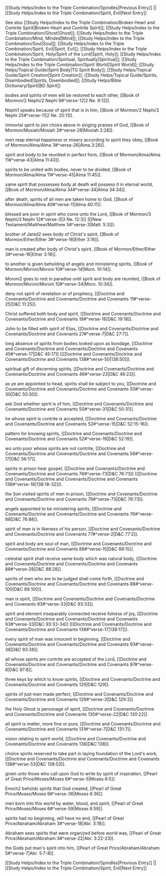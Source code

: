 [[Study Helps/Index to the Triple Combination/Spindles|Previous Entry]]  ||  [[Study Helps/Index to the Triple Combination/Spirit, Evil|Next Entry]]

 See also [[Study Helps/Index to the Triple Combination/Broken Heart and Contrite Spirit|Broken Heart and Contrite Spirit]]; [[Study Helps/Index to the Triple Combination/Ghost|Ghost]]; [[Study Helps/Index to the Triple Combination/Mind, Minded|Mind]]; [[Study Helps/Index to the Triple Combination/Soul|Soul]]; [[Study Helps/Index to the Triple Combination/Spirit, Evil|Spirit, Evil]]; [[Study Helps/Index to the Triple Combination/Spirit, Holy/Spirit of the Lord|Spirit, Holy]]; [[Study Helps/Index to the Triple Combination/Spiritual, Spiritually|Spiritual]]; [[Study Helps/Index to the Triple Combination/Spirit World|Spirit World]]; [[Study Helps/Topical Guide/Spirit Body|TG Spirit Body]]; [[Study Helps/Topical Guide/Spirit Creation|Spirit Creation]]; [[Study Helps/Topical Guide/Spirits, Disembodied|Spirits, Disembodied]]; [[Study Helps/Bible Dictionary/Spirit|BD Spirit]]

 bodies and spirits of men will be restored to each other, [[Book of Mormon/2 Nephi/2 Nephi 9#^verse-12|2 Ne. 9:12]].

 Nephi1 speaks because of spirit that is in him, [[Book of Mormon/2 Nephi/2 Nephi 25#^verse-11|2 Ne. 25:11]].

 immortal spirit to join choirs above in singing praises of God, [[Book of Mormon/Mosiah/Mosiah 2#^verse-28|Mosiah 2:28]].

 men reap eternal happiness or misery according to spirit they obey, [[Book of Mormon/Alma/Alma 3#^verse-26|Alma 3:26]].

 spirit and body to be reunited in perfect form, [[Book of Mormon/Alma/Alma 11#^verse-43|Alma 11:43]].

 spirits to be united with bodies, never to be divided, [[Book of Mormon/Alma/Alma 11#^verse-45|Alma 11:45]].

 same spirit that possesses body at death will possess it in eternal world, [[Book of Mormon/Alma/Alma 34#^verse-34|Alma 34:34]].

 after death, spirits of all men are taken home to God, [[Book of Mormon/Alma/Alma 40#^verse-11|Alma 40:11]].

 blessed are poor in spirit who come unto the Lord, [[Book of Mormon/3 Nephi/3 Nephi 12#^verse-3|3 Ne. 12:3]] ([[New Testament/Matthew/Matthew 5#^verse-3|Matt. 5:3]]).

 brother of Jared2 sees body of Christ's spirit, [[Book of Mormon/Ether/Ether 3#^verse-16|Ether 3:16]].

 man is created after body of Christ's spirit, [[Book of Mormon/Ether/Ether 3#^verse-16|Ether 3:16]].

 to another is given beholding of angels and ministering spirits, [[Book of Mormon/Moroni/Moroni 10#^verse-14|Moro. 10:14]].

 Moroni2 goes to rest in paradise until spirit and body are reunited, [[Book of Mormon/Moroni/Moroni 10#^verse-34|Moro. 10:34]].

 deny not spirit of revelation or of prophecy, [[Doctrine and Covenants/Doctrine and Covenants/Doctrine and Covenants 11#^verse-25|D&C 11:25]].

 Christ suffered both body and spirit, [[Doctrine and Covenants/Doctrine and Covenants/Doctrine and Covenants 19#^verse-18|D&C 19:18]].

 John to be filled with spirit of Elias, [[Doctrine and Covenants/Doctrine and Covenants/Doctrine and Covenants 27#^verse-7|D&C 27:7]].

 long absence of spirits from bodies looked upon as bondage, [[Doctrine and Covenants/Doctrine and Covenants/Doctrine and Covenants 45#^verse-17|D&C 45:17]] ([[Doctrine and Covenants/Doctrine and Covenants/Doctrine and Covenants 138#^verse-50|138:50]]).

 spiritual gift of discerning spirits, [[Doctrine and Covenants/Doctrine and Covenants/Doctrine and Covenants 46#^verse-23|D&C 46:23]].

 as ye are appointed to head, spirits shall be subject to you, [[Doctrine and Covenants/Doctrine and Covenants/Doctrine and Covenants 50#^verse-30|D&C 50:30]].

 ask God whether spirit is of him, [[Doctrine and Covenants/Doctrine and Covenants/Doctrine and Covenants 50#^verse-31|D&C 50:31]].

 he whose spirit is contrite is accepted, [[Doctrine and Covenants/Doctrine and Covenants/Doctrine and Covenants 52#^verse-15|D&C 52:15-16]].

 pattern for knowing spirits, [[Doctrine and Covenants/Doctrine and Covenants/Doctrine and Covenants 52#^verse-19|D&C 52:19]].

 wo unto poor whose spirits are not contrite, [[Doctrine and Covenants/Doctrine and Covenants/Doctrine and Covenants 56#^verse-17|D&C 56:17]].

 spirits in prison hear gospel, [[Doctrine and Covenants/Doctrine and Covenants/Doctrine and Covenants 76#^verse-73|D&C 76:73]] ([[Doctrine and Covenants/Doctrine and Covenants/Doctrine and Covenants 138#^verse-18|138:18-32]]).

 the Son visited spirits of men in prison, [[Doctrine and Covenants/Doctrine and Covenants/Doctrine and Covenants 76#^verse-73|D&C 76:73]].

 angels appointed to be ministering spirits, [[Doctrine and Covenants/Doctrine and Covenants/Doctrine and Covenants 76#^verse-88|D&C 76:88]].

 spirit of man is in likeness of his person, [[Doctrine and Covenants/Doctrine and Covenants/Doctrine and Covenants 77#^verse-2|D&C 77:2]].

 spirit and body are soul of man, [[Doctrine and Covenants/Doctrine and Covenants/Doctrine and Covenants 88#^verse-15|D&C 88:15]].

 celestial spirit shall receive same body which was natural body, [[Doctrine and Covenants/Doctrine and Covenants/Doctrine and Covenants 88#^verse-28|D&C 88:28]].

 spirits of men who are to be judged shall come forth, [[Doctrine and Covenants/Doctrine and Covenants/Doctrine and Covenants 88#^verse-100|D&C 88:100]].

 man is spirit, [[Doctrine and Covenants/Doctrine and Covenants/Doctrine and Covenants 93#^verse-33|D&C 93:33]].

 spirit and element inseparably connected receive fulness of joy, [[Doctrine and Covenants/Doctrine and Covenants/Doctrine and Covenants 93#^verse-33|D&C 93:33-34]] ([[Doctrine and Covenants/Doctrine and Covenants/Doctrine and Covenants 138#^verse-17|138:17]]).

 every spirit of man was innocent in beginning, [[Doctrine and Covenants/Doctrine and Covenants/Doctrine and Covenants 93#^verse-38|D&C 93:38]].

 all whose spirits are contrite are accepted of the Lord, [[Doctrine and Covenants/Doctrine and Covenants/Doctrine and Covenants 97#^verse-8|D&C 97:8]].

 three keys by which to know spirits, [[Doctrine and Covenants/Doctrine and Covenants/Doctrine and Covenants 129|D&C 129]].

 spirits of just men made perfect, [[Doctrine and Covenants/Doctrine and Covenants/Doctrine and Covenants 129#^verse-3|D&C 129:3]].

 the Holy Ghost is personage of spirit, [[Doctrine and Covenants/Doctrine and Covenants/Doctrine and Covenants 130#^verse-22|D&C 130:22]].

 all spirit is matter, more fine or pure, [[Doctrine and Covenants/Doctrine and Covenants/Doctrine and Covenants 131#^verse-7|D&C 131:7]].

 vision relating to spirit world, [[Doctrine and Covenants/Doctrine and Covenants/Doctrine and Covenants 138|D&C 138]].

 choice spirits reserved to take part in laying foundation of the Lord's work, [[Doctrine and Covenants/Doctrine and Covenants/Doctrine and Covenants 138#^verse-53|D&C 138:53]].

 given unto those who call upon God to write by spirit of inspiration, [[Pearl of Great Price/Moses/Moses 6#^verse-5|Moses 6:5]].

 Enoch2 beholds spirits that God created, [[Pearl of Great Price/Moses/Moses 6#^verse-36|Moses 6:36]].

 men born into this world by water, blood, and spirit, [[Pearl of Great Price/Moses/Moses 6#^verse-59|Moses 6:59]].

 spirits had no beginning, will have no end, [[Pearl of Great Price/Abraham/Abraham 3#^verse-18|Abr. 3:18]].

 Abraham sees spirits that were organized before world was, [[Pearl of Great Price/Abraham/Abraham 3#^verse-22|Abr. 3:22-23]].

 the Gods put man's spirit into him, [[Pearl of Great Price/Abraham/Abraham 5#^verse-7|Abr. 5:7-8]].

[[Study Helps/Index to the Triple Combination/Spindles|Previous Entry]]  ||  [[Study Helps/Index to the Triple Combination/Spirit, Evil|Next Entry]]